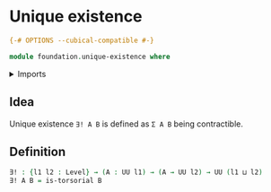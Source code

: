 # Unique existence

```agda
{-# OPTIONS --cubical-compatible #-}

module foundation.unique-existence where
```

<details><summary>Imports</summary>

```agda
open import foundation.dependent-pair-types
open import foundation.universe-levels

open import foundation-core.torsorial-type-families
```

</details>

## Idea

Unique existence `∃! A B` is defined as `Σ A B` being contractible.

## Definition

```agda
∃! : {l1 l2 : Level} → (A : UU l1) → (A → UU l2) → UU (l1 ⊔ l2)
∃! A B = is-torsorial B
```

